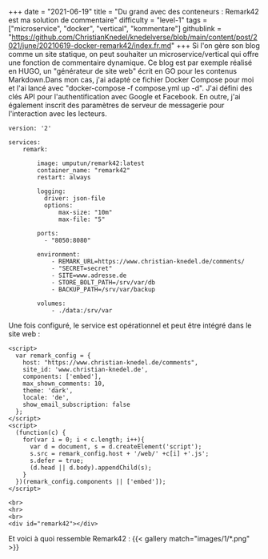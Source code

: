 +++
date = "2021-06-19"
title = "Du grand avec des conteneurs : Remark42 est ma solution de commentaire"
difficulty = "level-1"
tags = ["microservice", "docker", "vertical", "kommentare"]
githublink = "https://github.com/ChristianKnedel/knedelverse/blob/main/content/post/2021/june/20210619-docker-remark42/index.fr.md"
+++
Si l'on gère son blog comme un site statique, on peut souhaiter un microservice/vertical qui offre une fonction de commentaire dynamique. Ce blog est par exemple réalisé en HUGO, un "générateur de site web" écrit en GO pour les contenus Markdown.Dans mon cas, j'ai adapté ce fichier Docker Compose pour moi et l'ai lancé avec "docker-compose -f compose.yml up -d". J'ai défini des clés API pour l'authentification avec Google et Facebook. En outre, j'ai également inscrit des paramètres de serveur de messagerie pour l'interaction avec les lecteurs.
```
version: '2'

services:
    remark:

        image: umputun/remark42:latest
        container_name: "remark42"
        restart: always

        logging:
          driver: json-file
          options:
              max-size: "10m"
              max-file: "5"

        ports:
          - "8050:8080"   

        environment:
            - REMARK_URL=https://www.christian-knedel.de/comments/ 
            - "SECRET=secret"          
            - SITE=www.adresse.de 
            - STORE_BOLT_PATH=/srv/var/db
            - BACKUP_PATH=/srv/var/backup

        volumes:
            - ./data:/srv/var

```
Une fois configuré, le service est opérationnel et peut être intégré dans le site web :
```
<script>
  var remark_config = {
    host: "https://www.christian-knedel.de/comments", 
    site_id: 'www.christian-knedel.de',
    components: ['embed'], 
    max_shown_comments: 10,
    theme: 'dark',
    locale: 'de',
    show_email_subscription: false
  };
</script>
<script>
  (function(c) {
    for(var i = 0; i < c.length; i++){
      var d = document, s = d.createElement('script');
      s.src = remark_config.host + '/web/' +c[i] +'.js';
      s.defer = true;
      (d.head || d.body).appendChild(s);
    }
  })(remark_config.components || ['embed']);
</script>

<br>
<hr>
<br>
<div id="remark42"></div>

```
Et voici à quoi ressemble Remark42 :
{{< gallery match="images/1/*.png" >}}
